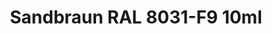 ---
layout: product
title: "Sandbraun RAL 8031-F9  10ml"
price: "330" 
desc: "Acrylic Laquer 10mL"
img_path: "/assets/img/RC092.webp"
brand: "AK "
available: false
special_offer: false
new: false
soon: false
cat: "020000"
subcat: "020200"
subsubcat: "020201"
sifra: "RC092"
popular: false
spec: false
---